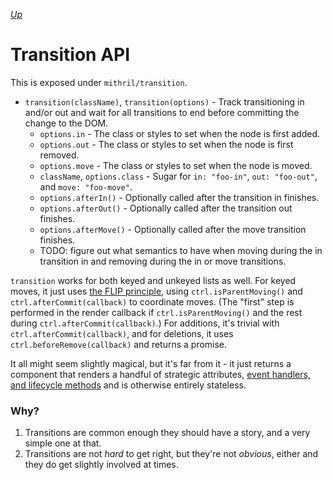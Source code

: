 [*Up*](README.md)

# Transition API

This is exposed under `mithril/transition`.

- `transition(className)`, `transition(options)` - Track transitioning in and/or out and wait for all transitions to end before committing the change to the DOM.
    - `options.in` - The class or styles to set when the node is first added.
    - `options.out` - The class or styles to set when the node is first removed.
    - `options.move` - The class or styles to set when the node is moved.
    - `className`, `options.class` - Sugar for `in: "foo-in"`, `out: "foo-out"`, and `move: "foo-move"`.
    - `options.afterIn()` - Optionally called after the transition in finishes.
    - `options.afterOut()` - Optionally called after the transition out finishes.
    - `options.afterMove()` - Optionally called after the move transition finishes.
    - TODO: figure out what semantics to have when moving during the in transition in and removing during the in or move transitions.

`transition` works for both keyed and unkeyed lists as well. For keyed moves, it just uses [the FLIP principle](https://aerotwist.com/blog/flip-your-animations/), using `ctrl.isParentMoving()` and `ctrl.afterCommit(callback)` to coordinate moves. (The "first" step is performed in the render callback if `ctrl.isParentMoving()` and the rest during `ctrl.afterCommit(callback)`.) For additions, it's trivial with `ctrl.afterCommit(callback)`, and for deletions, it uses `ctrl.beforeRemove(callback)` and returns a promise.

It all might seem slightly magical, but it's far from it - it just returns a component that renders a handful of strategic attributes, [event handlers, and lifecycle methods](../core/events.md) and is otherwise entirely stateless.

### Why?

1. Transitions are common enough they should have a story, and a very simple one at that.
1. Transitions are not *hard* to get right, but they're not *obvious*, either and they do get slightly involved at times.
